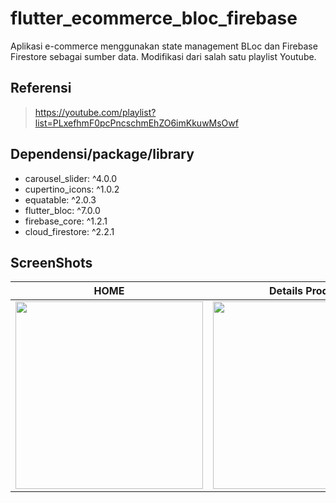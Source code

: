 # flutter_ecommerce_bloc_firebase

Aplikasi e-commerce menggunakan state management BLoc dan Firebase Firestore sebagai sumber data. Modifikasi dari salah satu playlist Youtube.

## Referensi
> https://youtube.com/playlist?list=PLxefhmF0pcPncschmEhZO6imKkuwMsOwf

## Dependensi/package/library
- carousel_slider: ^4.0.0
- cupertino_icons: ^1.0.2
- equatable: ^2.0.3
- flutter_bloc: ^7.0.0
- firebase_core: ^1.2.1
- cloud_firestore: ^2.2.1

## ScreenShots
|HOME|Details Product|Cart Page|
|------------|-------------|-------------|
| <img src="https://user-images.githubusercontent.com/45925242/160631843-eaa290cd-875c-4add-bf74-e622d2a442fc.jpg" width="300">| <img src="https://user-images.githubusercontent.com/45925242/160631827-74ecad2a-4998-459e-b1cc-1fe2f4804456.jpg" width="300"> | <img src="https://user-images.githubusercontent.com/45925242/160631838-3bb1ccc0-ebfb-4ddf-8737-bf3ff5415724.jpg" width="300">  |


